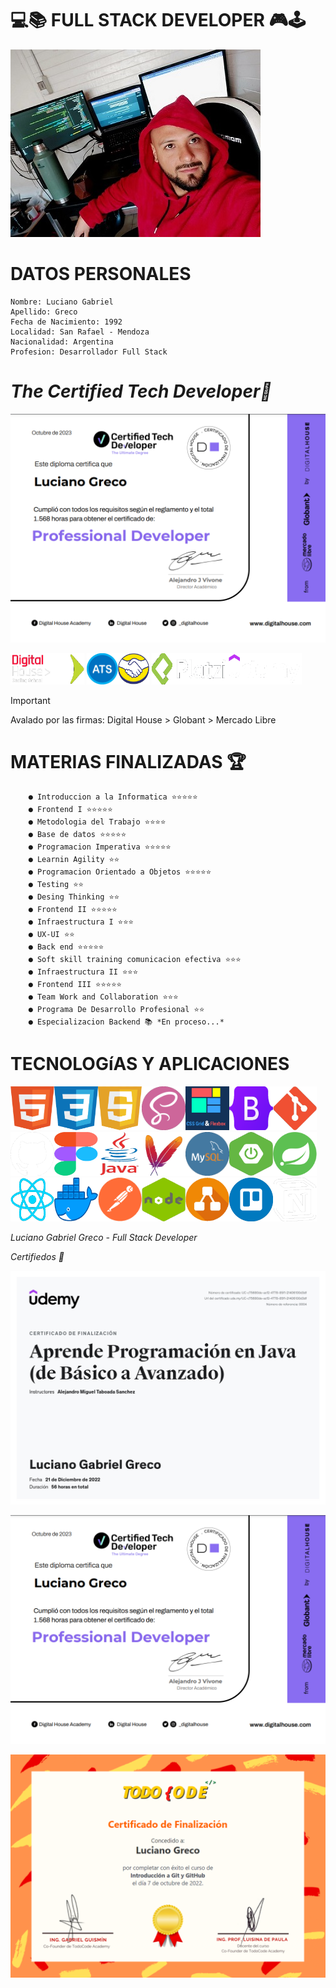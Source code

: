 

**💻📚 FULL STACK DEVELOPER 🎮🕹**
========================

<img src ="./img/LucianoGreco.jpeg" width="400">


**DATOS PERSONALES**
====================
    Nombre: Luciano Gabriel
    Apellido: Greco 
    Fecha de Nacimiento: 1992
    Localidad: San Rafael - Mendoza
    Nacionalidad: Argentina
    Profesion: Desarrollador Full Stack


*The Certified Tech Developer🥇* 
===============================

![](./img/certified%20tech%20developer.png)

<img src ="./img/digital%20house.png" height="50"><img src ="./img/globant.png" width="50" height="50">
<img src ="./img/ats.png" width="50" height="50"><img src ="./img/mercadoLibre.png" width="50" height="50">
<img src ="./img/platzi.png" height="50" width="120"><img src ="./img/udemy.png" height="50" width="120">

> [!IMPORTANT]
> Avalado por las firmas: Digital House > Globant > Mercado Libre

**MATERIAS FINALIZADAS 🏆** 
============================

        ● Introduccion a la Informatica ⭐⭐⭐⭐⭐
        ● Frontend I ⭐⭐⭐⭐⭐
        ● Metodologia del Trabajo ⭐⭐⭐⭐
        ● Base de datos ⭐⭐⭐⭐⭐
        ● Programacion Imperativa ⭐⭐⭐⭐⭐
        ● Learnin Agility ⭐⭐
        ● Programacion Orientado a Objetos ⭐⭐⭐⭐⭐
        ● Testing ⭐⭐
        ● Desing Thinking ⭐⭐
        ● Frontend II ⭐⭐⭐⭐⭐
        ● Infraestructura I ⭐⭐⭐
        ● UX-UI ⭐⭐
        ● Back end ⭐⭐⭐⭐⭐
        ● Soft skill training comunicacion efectiva ⭐⭐⭐
        ● Infraestructura II ⭐⭐⭐
        ● Frontend III ⭐⭐⭐⭐⭐
        ● Team Work and Collaboration ⭐⭐⭐
        ● Programa De Desarrollo Profesional ⭐⭐
        ● Especializacion Backend 📚 *En proceso...*

**TECNOLOGíAS Y APLICACIONES**
==============================

<img src ="./img/html.png" width="70" height="70"><img src ="./img/css.png" width="70" height="70"><img src ="./img/javaScript.png" width="70" height="70"><img src ="./img/sass.png" width="70" height="70"><img src ="./img/grid&flexbox.png" width="70" height="70"><img src ="./img/bootstrap.png" width="70" height="70"><img src ="./img/git.png" width="70" height="70"><img src ="./img/github.png" width="70" height="70"><img src ="./img/figma.png" width="70" height="70"><img src ="./img/Java.png" width="70" height="70"><img src ="./img/maven.png" width="70" height="70"><img src ="./img/mysql.png" width="70" height="70"><img src ="./img/springBoot.png" width="70" height="70"><img src ="./img/spring.png" width="70" height="70"><img src ="./img/React.png" width="70" height="70"><img src ="./img/docker.png" width="70" height="70"><img src ="./img/postman.png" width="70" height="70"><img src ="./img/nodejs.png" width="70" height="70"><img src ="./img/diagrams.png" width="70" height="70"><img src ="./img/trello.png" width="70" height="70"><img src ="./img/notion.png" width="70" height="70"> 
 

*Luciano Gabriel Greco - Full Stack Developer*

*Certifiedos 🥇* 

![](./img/atsCertificado.png)

![](./img/certified%20tech%20developer.png)

![](./img/todoCodeCertificado.png)


